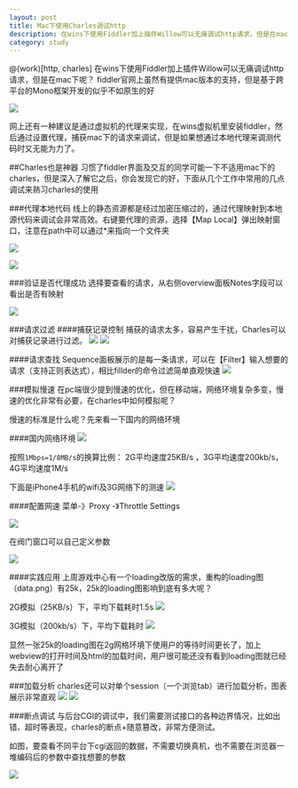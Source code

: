 ```yaml
---
layout: post
title: Mac下使用Charles调试http
description: 在wins下使用Fiddler加上插件Willow可以无痛调试http请求，但是在mac下呢？fiddler官网上虽然有提供mac版本的支持，但是基于跨平台的Mono框架开发的似乎不如原生的好
category: study
---
```


@(work)[http, charles]
在wins下使用Fiddler加上插件Willow可以无痛调试http请求，但是在mac下呢？
fiddler官网上虽然有提供mac版本的支持，但是基于跨平台的Mono框架开发的似乎不如原生的好

![](http://king-images.qiniudn.com/623DCF4B-FA04-46F1-BC58-88227630F076.jpg)

网上还有一种建议是通过虚拟机的代理来实现，在wins虚拟机里安装fiddler，然后通过设置代理，捕获mac下的请求来调试，但是如果想通过本地代理来调测代码时又无能为力了。

##Charles也是神器
习惯了fiddler界面及交互的同学可能一下不适用mac下的charles，但是深入了解它之后，你会发现它的好，下面从几个工作中常用的几点调试来熟习charles的使用

###代理本地代码
线上的静态资源都是经过加密压缩过的，通过代理映射到本地源代码来调试会非常高效。右键要代理的资源，选择【Map Local】弹出映射窗口，注意在path中可以通过*来指向一个文件夹

![](http://king-images.qiniudn.com/74B37770-3A52-47A3-AEAE-8870A6B04EAA.jpg)

![](http://king-images.qiniudn.com/53C89276-1473-406F-8E99-9FAC39FA7ADA.jpg)

###验证是否代理成功
选择要查看的请求，从右侧overview面板Notes字段可以看出是否有映射

![](http://king-images.qiniudn.com/947BD6CC-129C-4B76-9B56-5DF2E8B4A209.jpg)

###请求过滤
####捕获记录控制
捕获的请求太多，容易产生干扰，Charles可以对捕获记录进行过滤。
![](http://king-images.qiniudn.com/BC8A06FA-EB6F-4CEC-99B3-A149AD3F0BC8.jpg)
![](http://king-images.qiniudn.com/DC2E0513-593D-4C7E-A81D-A70D256EFD31.jpg)

####请求查找
Sequence面板展示的是每一条请求，可以在【Filter】输入想要的请求（支持正则表达式），相比fillder的命令过滤简单直观快速
![](http://king-images.qiniudn.com/6W0Q83BO85OCR1VP0.jpg)

###模拟慢速
在pc端很少提到慢速的优化，但在移动端，网络环境复杂多变，慢速的优化非常有必要，在charles中如何模拟呢？

慢速的标准是什么呢？先来看一下国内的网络环境

####国内网络环境
![](http://king-images.qiniudn.com/2957481_20120920141455.png)

按照`1Mbps=1/8MB/s`的换算比例：
2G平均速度25KB/s ，3G平均速度200kb/s， 4G平均速度1M/s

下面是iPhone4手机的wifi及3G网络下的测速
![](http://king-images.qiniudn.com/F52FCE4A-38DE-4882-BC01-AA92D5814A58.jpg)

####配置网速
菜单-》Proxy -》Throttle Settings

![](http://king-images.qiniudn.com/UXEA1U3K$FU~4NN6H.jpg)

在阀门窗口可以自己定义参数

![](http://king-images.qiniudn.com/0E59ED0E-7A6A-494C-8765-98C0C4B27A00.jpg)

####实践应用
上周游戏中心有一个loading改版的需求，重构的loading图（data.png）有25k，25k的loading图影响到底有多大呢？

2G模拟（25KB/s）下，平均下载耗时1.5s
![](http://king-images.qiniudn.com/E2097A03-FAD8-4093-9989-D38200115414.jpg)

3G模拟（200kb/s）下，平均下载耗时
![](http://king-images.qiniudn.com/ECB81839-A003-441D-9509-3A7E13299A34.jpg)

显然一张25k的loading图在2g网格环境下使用户的等待时间更长了，加上webview的打开时间及html的加载时间，用户很可能还没有看到loading图就已经失去耐心离开了

###加载分析
charles还可以对单个session（一个浏览tab）进行加载分析，图表展示非常直观
![](http://king-images.qiniudn.com/C2ED5E32-ED8D-48B3-A4AA-15EEB0F00B05.jpg)
![](http://king-images.qiniudn.com/F0116B60-3529-4391-84BD-13DA2305A4B5.jpg)

###断点调试
与后台CGI的调试中，我们需要测试接口的各种边界情况，比如出错、超时等表现，charles的断点+随意篡改，非常方便测试。

如图，要查看不同平台下cgi返回的数据，不需要切换真机，也不需要在浏览器一堆编码后的参数中查找想要的参数

![](http://king-images.qiniudn.com/9C24C2C7-98FD-4387-8BE8-AA96A76F5D76.jpg)